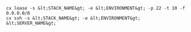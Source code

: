 <!-- layout: code
post: ssh_detected-ip-is-different.md -->
```
cx lease -s &lt;STACK_NAME&gt; -e &lt;ENVIRONMENT&gt; -p 22 -t 10 -f 0.0.0.0/0
cx ssh -s &lt;STACK_NAME&gt; -e &lt;ENVIRONMENT&gt; &lt;SERVER_NAME&gt;
```

